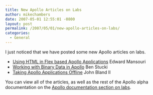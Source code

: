 ```yaml
---
title: New Apollo Articles on Labs
author: mikechambers
date: 2007-05-01 12:55:01 -0800
layout: post
permalink: /2007/05/01/new-apollo-articles-on-labs/
categories:
  - General
---
```



I just noticed that we have posted some new Apollo articles on labs.

*   [Using HTML in Flex based Apollo Applications][1] Edward Mansouri
*   [Working with Binary Data in Apollo][2] Ben Stucki
*   [Taking Apollo Applications Offline][3] John Bland II

You can view all of the articles, as well as the rest of the Apollo alpha documentation on the [Apollo documentation section on labs][4].

 [1]: http://labs.adobe.com/wiki/index.php/Apollo:Articles:Using_HTML_in_Flex-based_Apollo_Applications
 [2]: http://labs.adobe.com/wiki/index.php/Apollo:Articles:Working_with_Binary_Data
 [3]: http://labs.adobe.com/wiki/index.php/Apollo:Articles:Taking_Apollo_Applications_Offline
 [4]: http://labs.adobe.com/wiki/index.php/Apollo:Documentation#Apollo_articles_for_Flex_developers